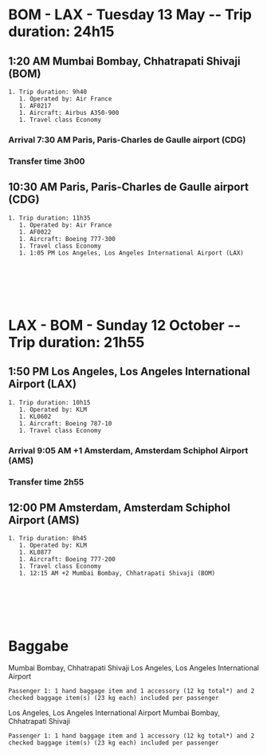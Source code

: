 # BOM - LAX - Tuesday 13 May -- Trip duration: 24h15 

## 1:20 AM Mumbai Bombay, Chhatrapati Shivaji (BOM)
```
1. Trip duration: 9h40
   1. Operated by: Air France
   1. AF0217
   1. Aircraft: Airbus A350-900
   1. Travel class Economy
```
### Arrival 7:30 AM Paris, Paris-Charles de Gaulle airport (CDG)

### Transfer time 3h00

## 10:30 AM  Paris, Paris-Charles de Gaulle airport (CDG)
```
1. Trip duration: 11h35
   1. Operated by: Air France 
   1. AF0022
   1. Aircraft: Boeing 777-300
   1. Travel class Economy
   1. 1:05 PM Los Angeles, Los Angeles International Airport (LAX)
```
<br />
<br />
<br />
<br />

# LAX - BOM - Sunday 12 October -- Trip duration: 21h55

## 1:50 PM Los Angeles, Los Angeles International Airport (LAX)
```
1. Trip duration: 10h15
   1. Operated by: KLM 
   1. KL0602
   1. Aircraft: Boeing 787-10
   1. Travel class Economy
```

### Arrival 9:05 AM +1 Amsterdam, Amsterdam Schiphol Airport (AMS)

### Transfer time 2h55

## 12:00 PM Amsterdam, Amsterdam Schiphol Airport (AMS)
```
1. Trip duration: 8h45
   1. Operated by: KLM
   1. KL0877
   1. Aircraft: Boeing 777-200
   1. Travel class Economy
   1. 12:15 AM +2 Mumbai Bombay, Chhatrapati Shivaji (BOM) 
```

<br />
<br />
<br />
<br />

# Baggabe

Mumbai Bombay, Chhatrapati Shivaji
Los Angeles, Los Angeles International Airport

    Passenger 1: 1 hand baggage item and 1 accessory (12 kg total*) and 2 checked baggage item(s) (23 kg each) included per passenger

Los Angeles, Los Angeles International Airport
Mumbai Bombay, Chhatrapati Shivaji

    Passenger 1: 1 hand baggage item and 1 accessory (12 kg total*) and 2 checked baggage item(s) (23 kg each) included per passenger